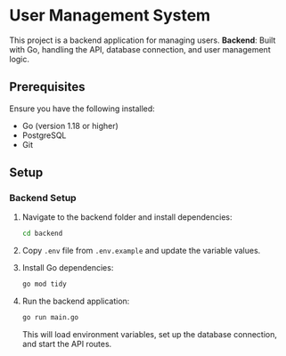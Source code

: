 # User Management System

This project is a backend application for managing users.
**Backend**: Built with Go, handling the API, database connection, and user management logic.

## Prerequisites

Ensure you have the following installed:

- Go (version 1.18 or higher)
- PostgreSQL
- Git
 
## Setup

### Backend Setup

1. Navigate to the backend folder and install dependencies:

    ```bash
    cd backend
    ```

2. Copy `.env` file from `.env.example` and update the variable values.

3. Install Go dependencies:

    ```bash
    go mod tidy
    ```

4. Run the backend application:

    ```bash
    go run main.go
    ```

    This will load environment variables, set up the database connection, and start the API routes.


